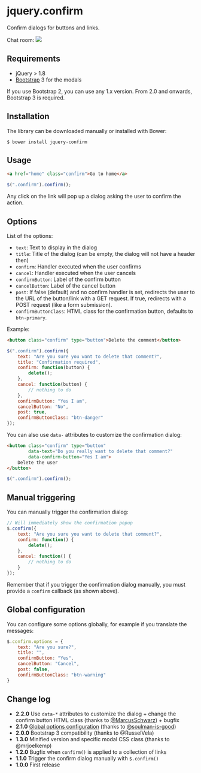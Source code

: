 # jquery.confirm

Confirm dialogs for buttons and links.

Chat room: [![](https://badges.gitter.im/myclabs/jquery.confirm.png)](https://gitter.im/myclabs/jquery.confirm)

## Requirements

- jQuery > 1.8
- [Bootstrap](http://twitter.github.com/bootstrap/) 3 for the modals

If you use Bootstrap 2, you can use any 1.x version. From 2.0 and onwards, Bootstrap 3 is required.

## Installation

The library can be downloaded manually or installed with Bower:

```
$ bower install jquery-confirm
```

## Usage

```html
<a href="home" class="confirm">Go to home</a>
```

```javascript
$(".confirm").confirm();
```

Any click on the link will pop up a dialog asking the user to confirm the action.

## Options

List of the options:

* `text`: Text to display in the dialog
* `title`: Title of the dialog (can be empty, the dialog will not have a header then)
* `confirm`: Handler executed when the user confirms
* `cancel`: Handler executed when the user cancels
* `confirmButton`: Label of the confirm button
* `cancelButton`: Label of the cancel button
* `post`: If false (default) and no confirm handler is set, redirects the user to the URL of the button/link with a GET request. If true, redirects with a POST request (like a form submission).
* `confirmButtonClass`: HTML class for the confirmation button, defaults to `btn-primary`.

Example:

```html
<button class="confirm" type="button">Delete the comment</button>
```

```javascript
$(".confirm").confirm({
    text: "Are you sure you want to delete that comment?",
    title: "Confirmation required",
    confirm: function(button) {
        delete();
    },
    cancel: function(button) {
        // nothing to do
    },
    confirmButton: "Yes I am",
    cancelButton: "No",
    post: true,
    confirmButtonClass: "btn-danger"
});
```

You can also use `data-` attributes to customize the confirmation dialog:

```html
<button class="confirm" type="button"
        data-text="Do you really want to delete that comment?"
        data-confirm-button="Yes I am">
    Delete the user
</button>
```

```javascript
$(".confirm").confirm();
```

## Manual triggering

You can manually trigger the confirmation dialog:

```javascript
// Will immediately show the confirmation popup
$.confirm({
    text: "Are you sure you want to delete that comment?",
    confirm: function() {
        delete();
    },
    cancel: function() {
        // nothing to do
    }
});
```

Remember that if you trigger the confirmation dialog manually, you must provide a `confirm` callback (as shown above).

## Global configuration

You can configure some options globally, for example if you translate the messages:

```javascript
$.confirm.options = {
    text: "Are you sure?",
    title: "",
    confirmButton: "Yes",
    cancelButton: "Cancel",
    post: false,
    confirmButtonClass: "btn-warning"
}
```

## Change log

* **2.2.0** Use `data-*` attributes to customize the dialog + change the confirm button HTML class (thanks to [@MarcusSchwarz](https://github.com/MarcusSchwarz)) + bugfix
* **2.1.0** [Global options configuration](https://github.com/myclabs/jquery.confirm/pull/16) (thanks to [@soulman-is-good](https://github.com/soulman-is-good))
* **2.0.0** Bootstrap 3 compatibility (thanks to @RusselVela)
* **1.3.0** Minified version and specific modal CSS class (thanks to @mrjoelkemp)
* **1.2.0** Bugfix when `confirm()` is applied to a collection of links
* **1.1.0** Trigger the confirm dialog manually with `$.confirm()`
* **1.0.0** First release
